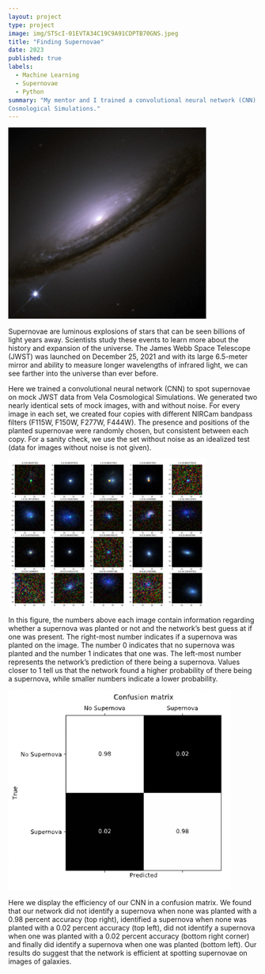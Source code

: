 ```yaml
---
layout: project
type: project
image: img/STScI-01EVTA34C19C9A91CDPTB70GNS.jpeg
title: "Finding Supernovae"
date: 2023
published: true
labels:
  - Machine Learning
  - Supernovae
  - Python
summary: "My mentor and I trained a convolutional neural network (CNN) to spot supernovae on mock JWST data from Vela
Cosmological Simulations."
---
```

<img class="text-center p-4" width="400px" src="../img/STScI-01EVTA34C19C9A91CDPTB70GNS.jpeg">

Supernovae are luminous explosions of stars that can be seen billions of light years away. 
Scientists study these events to learn more about the history and expansion of the universe. 
The James Webb Space Telescope (JWST) was launched on December 25, 2021 and with its large 6.5-meter 
mirror and ability to measure longer wavelengths of infrared light, we can see farther into the universe 
than ever before. 

Here we trained a convolutional neural network (CNN) to spot supernovae on mock JWST data from Vela Cosmological
Simulations. We generated two nearly identical sets of mock images, with and without noise. For every image in 
each set, we created four copies with different NIRCam bandpass filters (F115W, F150W, F277W, F444W). 
The presence and positions of the planted supernovae were randomly chosen, but consistent between each copy. 
For a sanity check, we use the set without noise as an idealized test (data for images without noise is not given). 

<img class="text-center p-4" width="400px" src="../img/Screen Shot 2023-04-30 at 11.56.28 AM.png">


In this figure, the numbers above each image contain information regarding whether a supernova was planted or not and the network’s best guess at if one was present. The right-most number indicates if a supernova was planted on the image. The number 0 indicates that no supernova was planted and the number 1 indicates that one was. The left-most number represents the network’s prediction of there being a supernova. Values closer to 1 tell us that the network found a higher probability of there being a supernova, while smaller numbers indicate a lower probability.

<img class="text-center p-4" width="450px" src="../img/Screen Shot 2023-08-27 at 6.57.19 PM.png">


Here we display the efficiency of our CNN in a confusion matrix. We found that our network did not identify a supernova when none was planted with a 0.98 percent accuracy (top right), identified a supernova when none was planted with a 0.02 percent accuracy (top left), did not identify a supernova when one was planted with a 0.02 percent accuracy (bottom right corner) and finally did identify a supernova when one was planted (bottom left). Our results do suggest that the network is efficient at spotting supernovae on images of galaxies.



